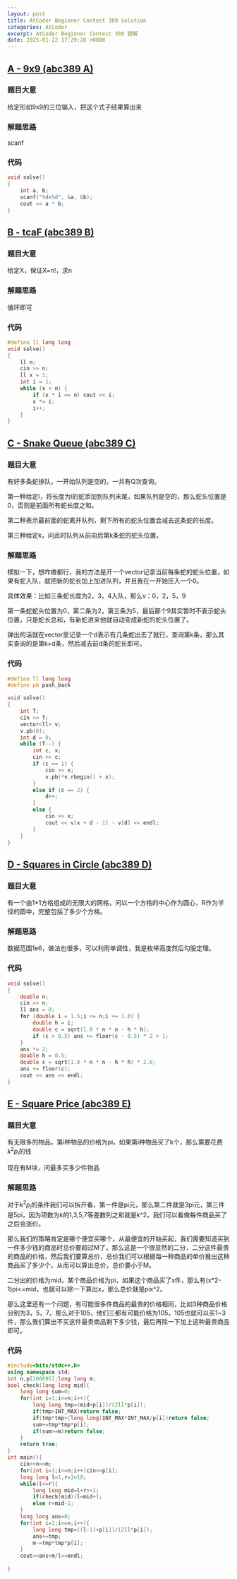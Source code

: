 ```yaml
---
layout: post
title: AtCoder Beginner Contest 389 Solution
categories: AtCoder
excerpt: AtCoder Beginner Contest 389 题解
date: 2025-01-22 17:29:20 +0800
---
```



## [A - 9x9 (abc389 A)](https://atcoder.jp/contests/abc389/tasks/abc389_a)
### 题目大意

给定形如9x9的三位输入，把这个式子结果算出来

### 解题思路

scanf

### 代码
```cpp
void solve()
{
    int a, b;
    scanf("%dx%d", &a, &b);
    cout << a * b;
}
```


## [B - tcaF (abc389 B)](https://atcoder.jp/contests/abc389/tasks/abc389_b)
### 题目大意

给定X，保证X=n!，求n

### 解题思路

循环即可

### 代码
```cpp
#define ll long long
void solve()
{
    ll n;
    cin >> n;
    ll x = 1;
    int i = 1;
    while (x < n) {
        if (x * i == n) cout << i;
        x *= i;
        i++;
    }
}
```


## [C - Snake Queue (abc389 C)](https://atcoder.jp/contests/abc389/tasks/abc389_c)
### 题目大意

有好多条蛇排队，一开始队列是空的，一共有Q次查询。

第一种给定l，将长度为l的蛇添加到队列末尾，如果队列是空的，那么蛇头位置是0，否则是前面所有蛇长度之和。

第二种表示最前面的蛇离开队列，剩下所有的蛇头位置会减去这条蛇的长度。

第三种给定k，问此时队列从前向后第k条蛇的蛇头位置。

### 解题思路

模拟一下，想咋做都行，我的方法是开一个vector记录当前每条蛇的蛇头位置，如果有蛇入队，就把新的蛇长加上加进队列，并且我在一开始压入一个0。

具体效果：比如三条蛇长度为2，3，4入队，那么v：0，2，5，9

第一条蛇蛇头位置为0，第二条为2，第三条为5，最后那个9其实暂时不表示蛇头位置，只是蛇长总和，有新蛇进来他就自动变成新蛇的蛇头位置了。

弹出的话就在vector里记录一个d表示有几条蛇出去了就行，查询第k条，那么其实查询的是第k+d条，然后减去前d条的蛇长即可。

### 代码
```cpp
#define ll long long
#define pb push_back

void solve()
{
    int T;
    cin >> T;
    vector<ll> v;
    v.pb(0);
    int d = 0;
    while (T--) {
        int c, x;
        cin >> c;
        if (c == 1) {
            cin >> x;
            v.pb(*v.rbegin() + x);
        }
        else if (c == 2) {
            d++;
        }
        else {
            cin >> x;
            cout << v[x + d - 1] - v[d] << endl;
        }
    }
}
```


## [D - Squares in Circle (abc389 D)](https://atcoder.jp/contests/abc389/tasks/abc389_d)
### 题目大意

有一个由1*1方格组成的无限大的网格，问以一个方格的中心作为圆心，R作为半径的圆中，完整包括了多少个方格。

### 解题思路

数据范围1e6，做法也很多，可以利用单调性，我是枚举高度然后勾股定理。

### 代码
```cpp
void solve()
{
    double n;
    cin >> n;
    ll ans = 0;
    for (double i = 1.5;i <= n;i += 1.0) {
        double h = i;
        double c = sqrt(1.0 * n * n - h * h);
        if (c > 0.5) ans += floor(c - 0.5) * 2 + 1;
    }
    ans *= 2;
    double h = 0.5;
    double c = sqrt(1.0 * n * n - h * h) * 2.0;
    ans += floor(c);
    cout << ans << endl;
}

```


## [E - Square Price (abc389 E)](https://atcoder.jp/contests/abc389/tasks/abc389_e)
### 题目大意

有无限多的物品，第i种物品的价格为pi，如果第i种物品买了k个，那么需要花费$k^2p_i$的钱

现在有M块，问最多买多少件物品

### 解题思路

对于$k^2p_i$的条件我们可以拆开看，第一件是pi元，那么第二件就是3pi元，第三件是5pi，因为项数为k的1,3,5,7等差数列之和就是k^2，我们可以看做每件商品买了之后会涨价。

那么我们的策略肯定是哪个便宜买哪个，从最便宜的开始买起，我们需要知道买到一件多少钱的商品时总价要超过M了，那么这是一个很显然的二分，二分这件最贵的商品的价格，然后我们要算总价，总价我们可以根据每一种商品的单价推出这种商品买了多少个，从而可以算出总价，总价要小于M。

二分出的价格为mid，某个商品价格为pi，如果这个商品买了x件，那么有(x*2-1)pi<=mid，也就可以除一下算出x，那么总价就是pix^2。

那么这里还有一个问题，有可能很多件商品的最贵的价格相同，比如3种商品价格分别为3，5，7。那么对于105，他们三都有可能价格为105，105也就可以买1~3件，那么我们算出不买这件最贵商品剩下多少钱，最后再除一下加上这种最贵商品即可。

### 代码
```cpp
#include<bits/stdc++.h>
using namespace std;
int n,p[200005];long long m;
bool check(long long mid){
	long long sum=0;
	for(int i=1;i<=n;i++){
		long long tmp=(mid+p[i])/(2ll*p[i]);
		if(tmp>INT_MAX)return false;
		if(tmp*tmp>(long long)INT_MAX*INT_MAX/p[i])return false;
		sum+=tmp*tmp*p[i];
		if(sum>=m)return false;
	}
	return true;
}
int main(){
	cin>>n>>m;
	for(int i=1;i<=n;i++)cin>>p[i];
	long long l=1,r=1e18;
	while(l<=r){
		long long mid=l+r>>1;
		if(check(mid))l=mid+1;
		else r=mid-1;
	}
	long long ans=0;
	for(int i=1;i<=n;i++){
		long long tmp=((l-1)+p[i])/(2ll*p[i]);
		ans+=tmp;
		m-=tmp*tmp*p[i];
	}
	cout<<ans+m/l<<endl;
	
}

```

